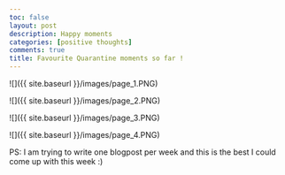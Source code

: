 ```yaml
---
toc: false
layout: post
description: Happy moments
categories: [positive thoughts]
comments: true
title: Favourite Quarantine moments so far !
---
```


![]({{ site.baseurl }}/images/page_1.PNG)


![]({{ site.baseurl }}/images/page_2.PNG)


![]({{ site.baseurl }}/images/page_3.PNG)


![]({{ site.baseurl }}/images/page_4.PNG)

PS: I am trying to write one blogpost per week and this is the best I could come up with this week :)